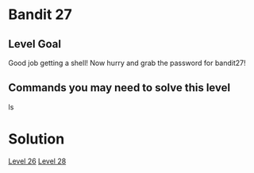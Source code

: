 <h1>Bandit 27</h1>

<h2 id="level-goal">Level Goal</h2>
<p>Good job getting a shell! Now hurry and grab the password for bandit27!</p>

<h2 id="commands-you-may-need-to-solve-this-level">Commands you may need to solve this level</h2>
<p>ls</p>

<h1>Solution</h1>

<a href="bandit26.md">Level 26</a>
<a href="bandit28.md">Level 28</a>
